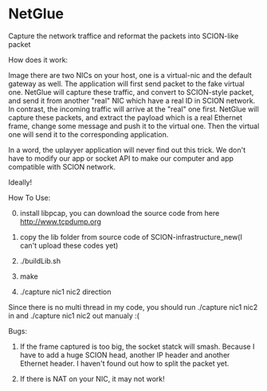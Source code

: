 NetGlue
=======
Capture the network traffice and reformat the packets into SCION-like packet

How does it work:

Image there are two NICs on your host, one is a virtual-nic and the default gateway as well. The application will first send packet to the fake virtual one. NetGlue will capture these traffic, and convert to SCION-style packet, and send it from another "real" NIC which have a real ID in SCION network. In contrast, the incoming traffic will arrive at the "real" one first. NetGlue will capture these packets, and extract the payload which is a real Ethernet frame, change some message and push it to the virtual one. Then the virtual one will send it to the corresponding application.

In a word, the uplayyer application will never find out this trick. We don't have to modify our app or socket API to make our computer and app compatible with SCION network.

Ideally!

How To Use:

0. install libpcap, you can download the source code from here http://www.tcpdump.org

1. copy the lib folder from source code of SCION-infrastructure_new(I can't upload these codes yet)

2. ./buildLib.sh

3. make

4. ./capture nic1 nic2 direction

Since there is no multi thread in my code, you should run ./capture nic1 nic2 in and ./capture nic1 nic2 out manualy :(

Bugs:

1. If the frame captured is too big, the socket statck will smash. Because I have to add a huge SCION head, another IP header and another Ethernet header. I haven't found out how to split the packet yet.

2. If there is NAT on your NIC, it may not work!
